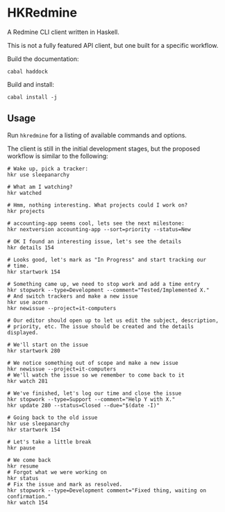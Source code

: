 HKRedmine
==========

A Redmine CLI client written in Haskell.

This is not a fully featured API client, but one built for a specific workflow.



Build the documentation:

    cabal haddock

Build and install:

    cabal install -j

Usage
------

Run `hkredmine` for a listing of available commands and options.

The client is still in the initial development stages, but the proposed
workflow is similar to the following:

    # Wake up, pick a tracker:
    hkr use sleepanarchy

    # What am I watching?
    hkr watched

    # Hmm, nothing interesting. What projects could I work on?
    hkr projects

    # accounting-app seems cool, lets see the next milestone:
    hkr nextversion accounting-app --sort=priority --status=New

    # OK I found an interesting issue, let's see the details
    hkr details 154

    # Looks good, let's mark as "In Progress" and start tracking our
    # time.
    hkr startwork 154

    # Something came up, we need to stop work and add a time entry
    hkr stopwork --type=Development --comment="Tested/Implemented X."
    # And switch trackers and make a new issue
    hkr use acorn
    hkr newissue --project=it-computers

    # Our editor should open up to let us edit the subject, description,
    # priority, etc. The issue should be created and the details displayed.

    # We'll start on the issue
    hkr startwork 280

    # We notice something out of scope and make a new issue
    hkr newissue --project=it-computers
    # We'll watch the issue so we remember to come back to it
    hkr watch 281

    # We've finished, let's log our time and close the issue
    hkr stopwork --type=Support --comment="Help Y with X."
    hkr update 280 --status=Closed --due="$(date -I)"

    # Going back to the old issue
    hkr use sleepanarchy
    hkr startwork 154

    # Let's take a little break
    hkr pause

    # We come back
    hkr resume
    # Forgot what we were working on
    hkr status
    # Fix the issue and mark as resolved.
    hkr stopwork --type=Development comment="Fixed thing, waiting on confirmation."
    hkr watch 154
